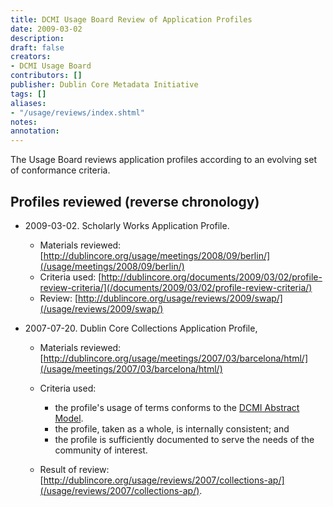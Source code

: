 ```yaml
---
title: DCMI Usage Board Review of Application Profiles
date: 2009-03-02
description: 
draft: false
creators:
- DCMI Usage Board
contributors: []
publisher: Dublin Core Metadata Initiative
tags: []
aliases:
- "/usage/reviews/index.shtml"
notes: 
annotation: 
---
```


<!--#include virtual="/ssi/header.shtml" -->

The Usage Board reviews application profiles according to an evolving set of conformance criteria.

## Profiles reviewed (reverse chronology)

- 2009-03-02. Scholarly Works Application Profile.

  - Materials reviewed: [http://dublincore.org/usage/meetings/2008/09/berlin/](/usage/meetings/2008/09/berlin/)
  - Criteria used: [http://dublincore.org/documents/2009/03/02/profile-review-criteria/](/documents/2009/03/02/profile-review-criteria/)
  - Review: [http://dublincore.org/usage/reviews/2009/swap/](/usage/reviews/2009/swap/)
- 2007-07-20. Dublin Core Collections Application Profile, 
  - Materials reviewed: [http://dublincore.org/usage/meetings/2007/03/barcelona/html/](/usage/meetings/2007/03/barcelona/html/)
  - Criteria used:

    - the profile's usage of terms conforms to the [DCMI Abstract Model](/documents/abstract-model/).
    - the profile, taken as a whole, is internally consistent; and
    - the profile is sufficiently documented to serve the needs of the community of interest.
  - Result of review: [http://dublincore.org/usage/reviews/2007/collections-ap/](/usage/reviews/2007/collections-ap/).
  
<!--#include virtual="/ssi/footer.shtml" -->
